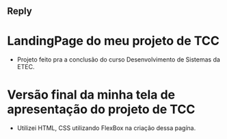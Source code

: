 ## Reply

# LandingPage do meu projeto de TCC

- Projeto feito pra a conclusão do curso Desenvolvimento de Sistemas da ETEC.

# Versão final da minha tela de apresentação do projeto de TCC

- Utilizei HTML, CSS utilizando FlexBox na criação dessa pagína.

